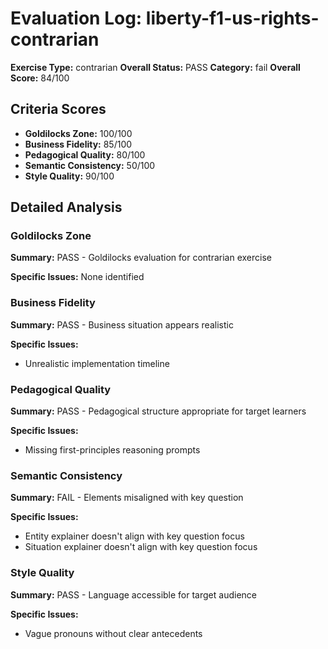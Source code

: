# Evaluation Log: liberty-f1-us-rights-contrarian

**Exercise Type:** contrarian
**Overall Status:** PASS
**Category:** fail
**Overall Score:** 84/100

## Criteria Scores

- **Goldilocks Zone:** 100/100
- **Business Fidelity:** 85/100
- **Pedagogical Quality:** 80/100
- **Semantic Consistency:** 50/100
- **Style Quality:** 90/100

## Detailed Analysis

### Goldilocks Zone
**Summary:** PASS - Goldilocks evaluation for contrarian exercise

**Specific Issues:** None identified

### Business Fidelity
**Summary:** PASS - Business situation appears realistic

**Specific Issues:**
- Unrealistic implementation timeline

### Pedagogical Quality
**Summary:** PASS - Pedagogical structure appropriate for target learners

**Specific Issues:**
- Missing first-principles reasoning prompts

### Semantic Consistency
**Summary:** FAIL - Elements misaligned with key question

**Specific Issues:**
- Entity explainer doesn't align with key question focus
- Situation explainer doesn't align with key question focus

### Style Quality
**Summary:** PASS - Language accessible for target audience

**Specific Issues:**
- Vague pronouns without clear antecedents

